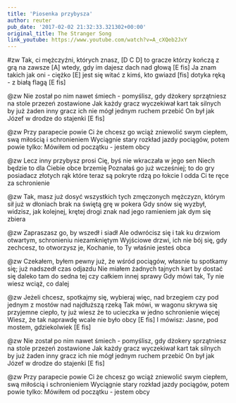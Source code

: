```yaml
---
title: 'Piosenka przybysza'
author: reuter
pub_date: '2017-02-02 21:32:33.321302+00:00'
original_title: The Stranger Song
link_youtube: https://www.youtube.com/watch?v=A_cXQeb2JxY
---
```


#zw
Tak, ci mężczyźni, których znasz, [D C D]
to gracze którzy kończą z grą na zawsze [A] 
wtedy, gdy im dajesz dach nad głową [E fis]
Ja znam takich jak oni - ciężko [E]
jest się witać z kimś, kto gwiazd [fis]
dotyka ręką - z białą flagą [E fis]

@zw
Nie został po nim nawet śmiech - 
pomyślisz, gdy dżokery sprzątniesz
na stole przezeń zostawione
Jak każdy gracz wyczekiwał kart
tak silnych by już żaden inny
gracz ich nie mógł jednym ruchem przebić
On był jak Józef w drodze do stajenki [E fis]

@zw
Przy parapecie powie Ci
że chcesz go wciąż zniewolić swym
ciepłem, swą miłością i schronieniem
Wyciągnie stary rozkład jazdy
pociągów, potem powie tylko:
Mówiłem od początku - jestem obcy

@zw
Lecz inny przybysz prosi Cię,
byś nie wkraczała w jego sen
Niech będzie to dla Ciebie obce brzemię
Poznałaś go już wcześniej; to
do gry posiadacz złotych rąk
które teraz są pokryte rdzą po łokcie
I odda Ci te ręce za schronienie

@zw
Tak, masz już dosyć wszystkich tych
zmęczonych mężczyzn, którym sił
już w dłoniach brak na świętą grę w pokera
Gdy snów się wyzbył, widzisz, jak
kolejnej, krętej drogi znak
nad jego ramieniem jak dym się zbiera

@zw
Zapraszasz go, by wszedł i siadł
Ale odwrócisz się i tak
ku drzwiom otwartym, schronieniu niezamkniętym
Wyjściowe drzwi, ich nie bój się,
gdy zechcesz, to otworzysz je,
Kochanie, to Ty właśnie jesteś obca

@zw
Czekałem, byłem pewny już,
że wśród pociągów, własnie tu 
spotkamy się; już nadszedł czas odjazdu
Nie miałem żadnych tajnych kart
by dostać się daleko tam
do sedna tej czy całkiem innej sprawy
Gdy mówi tak, Ty nie wiesz wciąż, co dalej

@zw
Jeżeli chcesz, spotkajmy się,
wybieraj więc, nad brzegiem czy
pod jednym z mostów nad najdłuższą rzeką
Tak mówi, w wagonu skrywa się
przyjemne ciepło, ty już wiesz
że to ucieczka w jedno schronienie więcej
Wiesz, że tak naprawdę wcale nie było obcy [E fis]
I mówisz: Jasne, pod mostem, gdziekolwiek [E fis]

@zw
Nie został po nim nawet śmiech - 
pomyślisz, gdy dżokery sprzątniesz
na stole przezeń zostawione
Jak każdy gracz wyczekiwał kart
tak silnych by już żaden inny
gracz ich nie mógł jednym ruchem przebić
On był jak Józef w drodze do stajenki [E fis]

@zw
Przy parapecie powie Ci
że chcesz go wciąż zniewolić swym
ciepłem, swą miłością i schronieniem
Wyciągnie stary rozkład jazdy
pociągów, potem powie tylko:
Mówiłem od początku - jestem obcy
